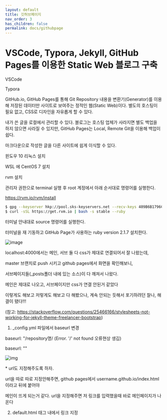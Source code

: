 ```yaml
---
layout: default
title: 깃허브페이지
nav_order: 3
has_children: false
permalink: docs/githubpage
---
```






# VSCode, Typora, Jekyll, GitHub Pages를 이용한 Static Web 블로그 구축

VSCode

Typora

[Typora]: https://typora.io/

GitHub.io, GitHub Pages를 통해 Git Repository 내용을 변환기(Generator)를 이용해 저장된 데이터만 사이트로 보여주는 정적인 웹(Static Web)이다. 별도의 호스팅이 필요 없고, CSS로 디자인을 자유롭게 할 수 있다.

내가 쓴 글을 로컬에서 관리할 수 있다. 블로그는 호스팅 업체가 사라지면 별도 백업을 하지 않으면 사라질 수 있지만, GitHub Pages는 Local, Remote Git을 이용해 백업이 쉽다. 

마크다운으로 작성한 글을 다른 사이트에 쉽게 이식할 수 있다.



윈도우 10 리눅스 설치

WSL 에 CentOS 7 설치



rvm 설치

관리자 권한으로 terminal 실행 후 root 계정에서 아래 순서대로 명령어를 실행한다.

https://rvm.io/rvm/install

```bash
$ gpg --keyserver hkp://pool.sks-keyservers.net --recv-keys 409B6B1796C275462A1703113804BB82D39DC0E3 7D2BAF1CF37B13E2069D6956105BD0E739499BDB
$ curl -sSL https://get.rvm.io | bash -s stable --ruby
```

터미널 안내대로 source 명령어를 실행한다.

터미널을 재 기동하고 GitHub Page가 사용하는 ruby version 2.1.7 설치한다.





![image](https://user-images.githubusercontent.com/5028400/34940910-c77e4516-fa34-11e7-9ba6-57a841f56271.png)



localhost:4000에서는 메인, 서브 둘 다 css가 제대로 연결되어서 잘 나왔는데,

master 브랜치로 push 시키고 github pages에서 화면을 확인해보니,

서브페이지들(_posts폴더 내에 있는 소스)이 다 깨져서 나왔다. 

 

메인은 제대로 나오고, 서브페이지만 css가 연결 안된거 같았다 

이렇게도 해보고 저렇게도 해보고 다 해봤으나, 계속 안되는 듯해서 포기하려던 찰나, 해결이 됐다!!! 

(참고: https://stackoverflow.com/questions/25466166/stylesheets-not-working-for-jekyll-theme-freelancer-bootstrap)

 

1) _config.yml 파일에서 baseurl 변경

baseurl: "/repository명/ (Error. '/' not found 오류현상 생김)

baseurl: "" 



![img](https://blog.kakaocdn.net/dn/xfj8A/btqBxAyf2D4/NAWLBbgXkvBUTp8TyTLV20/img.png)



\* url도 지정해주도록 하자.

url을 따로 따로 지정안해주면, github pages에서 username.github.io/index.html이라고 뒤에 붙어야

메인이 뜨게 되는거 같다. url을 지정해주면 저 링크를 입력했을때 바로 메인페이지가 나온다 

 

 

2) default.html <head></head>태그 내에서 링크 지정

<link rel="stylesheet" href="{{ site.baseurl }}/all.css">

<script defer src="{{ site.baseurl }}/all.js">



default.html에서 css, js 각각 경로 앞에 '/'를 추가해주었다. github pages에서도 제대로 나오는거 확인 완료.





# 2. 블로그 꾸미기



jeckyll 과 bundle 설치

```BASH
$ bundle install
```

BASH 에 들어가 아래 명령어 실행 후

```BASH
$ bundle exec jeckyll serve
```

서버가 돌아가면 http://127.0.0.1:4000에 접속해 결과물을 확인한다.

변경사항 발생 후 F5를 누르면 반영 결과를 바로 확인할 수 있다.







sass

$hero-3: 배경화면



검색

Gibhub Blog는 Static Web으로 동적인 검색을 구현하려면 추가 라이브러리를 써야한다. 선택한 테마에서 

[lunr]: https://lunrjs.com/

 라는 라이브러리를 사용해 동일한 것을 적용했다. 아직 lunr 에서 한글 지원을 하지 않고 있어 아래와 같이 just-the-docks.js를 수정해 해결했다.

